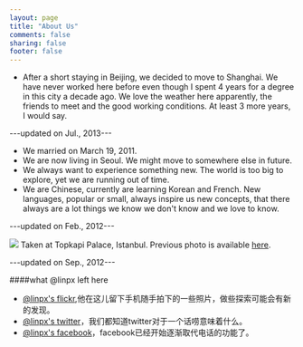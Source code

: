 ```yaml
---
layout: page
title: "About Us"
comments: false
sharing: false
footer: false
---
```

* After a short staying in Beijing, we decided to move to Shanghai. We have never worked here before even though I spent 4 years for a degree in this city a decade ago. We love the weather here apparently, the friends to meet and the good working conditions. At least 3 more years, I would say.

---updated on Jul., 2013---

*	We married on March 19, 2011.
*	We are now living in Seoul. We might move to somewhere else in future.
*	We always want to experience something new. The world is too big to explore, yet we are running out of time.
*	We are Chinese, currently are learning Korean and French. New languages, popular or small, always inspire us new concepts, that there always are a lot things we know we don't know and we love to know.

---updated on Feb., 2012---

![](http://farm9.staticflickr.com/8283/7691563550_3121389ddc_z.jpg)
Taken at Topkapi Palace, Istanbul. Previous photo is available [here](http://farm8.staticflickr.com/7153/6759312559_9bdf6c89c7.jpg).


---updated on Sep., 2012---

####what @linpx left here
*    [@linpx's flickr](http://www.flickr.com/photos/pennyg/),他在这儿留下手机随手拍下的一些照片，做些探索可能会有新的发现。
*    [@linpx's twitter](http://twitter.com/linpx)，我们都知道twitter对于一个话唠意味着什么。
*    [@linpx's facebook](http://facebook.com/linpx)，facebook已经开始逐渐取代电话的功能了。

